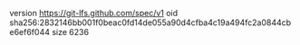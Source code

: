 version https://git-lfs.github.com/spec/v1
oid sha256:2832146bb001f0beac0fd14de055a90d4cfba4c19a494fc2a0844cbe6ef6f044
size 6236
